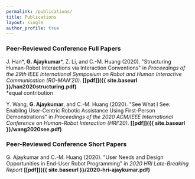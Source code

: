 ```yaml
---
permalink: /publications/
title: Publications
layout: single
author_profile: true
---
```

### Peer-Reviewed Conference Full Papers

J. Han\*, **G. Ajaykumar**\*, Z. Li, and C.-M. Huang (2020). "Structuring Human-Robot Interactions via Interaction Conventions" in *Proceedings of the 29th IEEE International Symposium on Robot and Human Interactive
Communication (RO-MAN’20)*. 
**[[pdf]]({{ site.baseurl }}/han2020structuring.pdf)**<br /> 
*equal contribution

Y. Wang, **G. Ajaykumar**, and C.-M. Huang (2020). "See What I See: Enabling User-Centric Robotic Assistance Using First-Person Demonstrations" in *Proceedings of the 2020 ACM/IEEE International Conference on Human-Robot Interaction (HRI’20)*. 
**[[pdf]]({{ site.baseurl }}/wang2020see.pdf)** 

### Peer-Reviewed Conference Short Papers

G. Ajaykumar and C.-M. Huang (2020). "User Needs and Design Opportunities in End-User Robot Programming" in *2020 HRI Late-Breaking Report*
**[[pdf]]({{ site.baseurl }}/2020-hri-ajaykumar.pdf)** 

